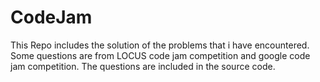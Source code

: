 # CodeJam
This Repo includes the solution of the problems that i have encountered.
Some questions are from LOCUS code jam competition and google code jam competition.
The questions are included in the source code.
